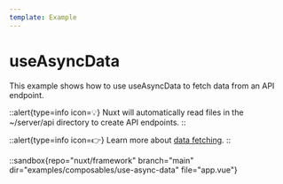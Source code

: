 ```yaml
---
template: Example
---
```


# useAsyncData

This example shows how to use useAsyncData to fetch data from an API endpoint.

::alert{type=info icon=💡}
Nuxt will automatically read files in the ~/server/api directory to create API endpoints.
::

::alert{type=info icon=👉}
Learn more about [data fetching](/docs/usage/data-fetching).
::

::sandbox{repo="nuxt/framework" branch="main" dir="examples/composables/use-async-data" file="app.vue"}
